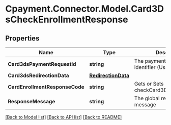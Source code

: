 
# Cpayment.Connector.Model.Card3DsCheckEnrollmentResponse

## Properties

Name | Type | Description | Notes
------------ | ------------- | ------------- | -------------
**Card3dsPaymentRequestId** | **string** | The paymentRequest identifier (Use to 3DS) | [optional] 
**Card3dsRedirectionData** | [**RedirectionData**](RedirectionData.md) |  | [optional] 
**CardEnrollmentResponseCode** | **string** | Gets or Sets checkCard3DEnrollmentCode | [optional] 
**ResponseMessage** | **string** | The global response message | [optional] 

[[Back to Model list]](../README.md#documentation-for-models)
[[Back to API list]](../README.md#documentation-for-api-endpoints)
[[Back to README]](../README.md)

